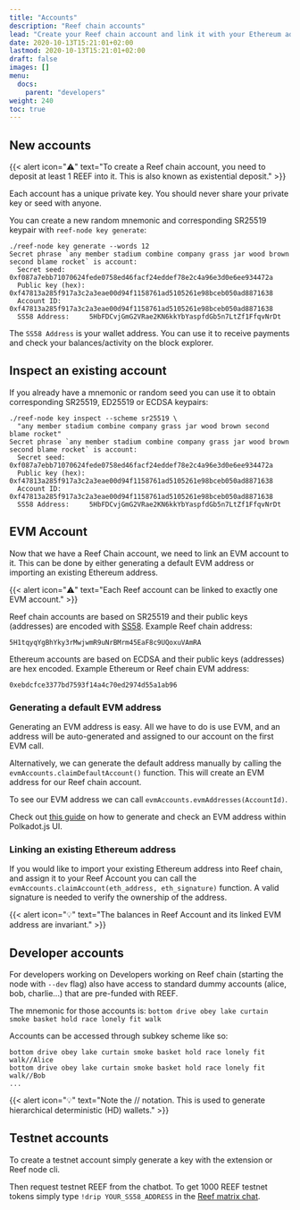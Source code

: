 ```yaml
---
title: "Accounts"
description: "Reef chain accounts"
lead: "Create your Reef chain account and link it with your Ethereum address."
date: 2020-10-13T15:21:01+02:00
lastmod: 2020-10-13T15:21:01+02:00
draft: false
images: []
menu:
  docs:
    parent: "developers"
weight: 240
toc: true
---
```


## New accounts

{{< alert icon="⚠️" text="To create a Reef chain account, you need to deposit at least 1 REEF into it. This is also known as existential deposit." >}}

Each account has a unique private key. You should never share your private key or seed with anyone.

You can create a new random mnemonic and corresponding SR25519 keypair with `reef-node key generate`:

```
./reef-node key generate --words 12
Secret phrase `any member stadium combine company grass jar wood brown second blame rocket` is account:
  Secret seed:      0xf087a7ebb71070624fede0758ed46facf24eddef78e2c4a96e3d0e6ee934472a
  Public key (hex): 0xf47813a285f917a3c2a3eae00d94f1158761ad5105261e98bceb050ad8871638
  Account ID:       0xf47813a285f917a3c2a3eae00d94f1158761ad5105261e98bceb050ad8871638
  SS58 Address:     5HbFDCvjGmG2VRae2KN6kkYbYaspfdGb5n7LtZf1FfqvNrDt
```

The `SS58 Address` is your wallet address. You can use it to receive payments and check your balances/activity on the block explorer.

## Inspect an existing account

If you already have a mnemonic or random seed you can use it to obtain corresponding SR25519, ED25519 or ECDSA keypairs:
```
./reef-node key inspect --scheme sr25519 \
  "any member stadium combine company grass jar wood brown second blame rocket"
Secret phrase `any member stadium combine company grass jar wood brown second blame rocket` is account:
  Secret seed:      0xf087a7ebb71070624fede0758ed46facf24eddef78e2c4a96e3d0e6ee934472a
  Public key (hex): 0xf47813a285f917a3c2a3eae00d94f1158761ad5105261e98bceb050ad8871638
  Account ID:       0xf47813a285f917a3c2a3eae00d94f1158761ad5105261e98bceb050ad8871638
  SS58 Address:     5HbFDCvjGmG2VRae2KN6kkYbYaspfdGb5n7LtZf1FfqvNrDt
```


## EVM Account

Now that we have a Reef Chain account, we need to link an EVM account to it. This can be done by either generating a default EVM address or importing an existing Ethereum address.

{{< alert icon="⚠️" text="Each Reef account can be linked to exactly one EVM account." >}}

Reef chain accounts are based on SR25519 and their public keys (addresses) are encoded with [SS58](https://github.com/paritytech/substrate/wiki/External-Address-Format-(SS58)). Example Reef chain address:
```
5H1tqyqYgBhYky3rMwjwmR9uNrBMrm45EaF8c9UQoxuVAmRA
```

Ethereum accounts are based on ECDSA and their public keys (addresses) are hex encoded. Example Ethereum or Reef chain EVM address:
```
0xebdcfce3377bd7593f14a4c70ed2974d55a1ab96
```

### Generating a default EVM address

Generating an EVM address is easy. All we have to do is use EVM, and an address will be auto-generated and assigned to our account on the first EVM call.

Alternatively, we can generate the default address manually by calling the `evmAccounts.claimDefaultAccount()` function. This will create an EVM address for our Reef chain account.

To see our EVM address we can call `evmAccounts.evmAddresses(AccountId)`.

Check out [this guide](https://imgur.com/a/PcQ300l) on how to generate and check an EVM address within Polkadot.js UI.

### Linking an existing Ethereum address

If you would like to import your existing Ethereum address into Reef chain, and assign it to your Reef Account you can call the `evmAccounts.claimAccount(eth_address, eth_signature)` function. A valid signature is needed to verify the ownership of the address.


{{< alert icon="💡" text="The balances in Reef Account and its linked EVM address are invariant." >}}

## Developer accounts
For developers working on
Developers working on Reef chain (starting the node with `--dev` flag) also have access to standard
dummy accounts (alice, bob, charlie...) that are pre-funded with REEF.

The mnemonic for those accounts is:
`bottom drive obey lake curtain smoke basket hold race lonely fit walk`

Accounts can be accessed through subkey scheme like so:
```
bottom drive obey lake curtain smoke basket hold race lonely fit walk//Alice
bottom drive obey lake curtain smoke basket hold race lonely fit walk//Bob
...
```

{{< alert icon="💡" text="Note the // notation. This is used to generate hierarchical deterministic (HD) wallets." >}}

## Testnet accounts
To create a testnet account simply generate a key with the extension or Reef node cli.


Then request testnet REEF from the chatbot.  To get 1000 REEF testnet tokens simply type `!drip YOUR_SS58_ADDRESS` in the [Reef matrix chat](https://app.element.io/#/room/#reef:matrix.org).
